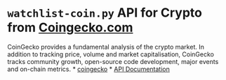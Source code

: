 # `watchlist-coin.py` API for Crypto from [Coingecko.com](https://www.coingecko.com/)
CoinGecko provides a fundamental analysis of the crypto market. In addition to tracking price, volume and market capitalisation, CoinGecko tracks community growth, open-source code development, major events and on-chain metrics.
    *   [coingecko](https://www.coingecko.com/)
    *   [API Documentation](https://www.coingecko.com/en/api/documentation)

